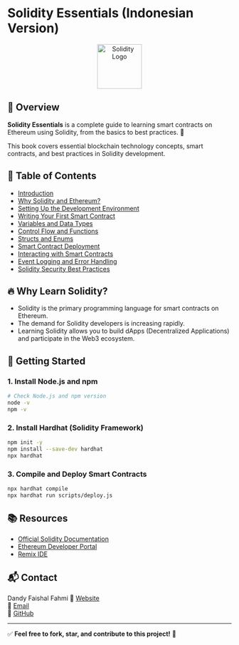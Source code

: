# Solidity Essentials (Indonesian Version)

<p align="center">
  <img src="https://upload.wikimedia.org/wikipedia/commons/9/98/Solidity_logo.svg" width="100" alt="Solidity Logo">
</p>

## 📌 Overview
**Solidity Essentials** is a complete guide to learning smart contracts on Ethereum using Solidity, from the basics to best practices. 🚀

This book covers essential blockchain technology concepts, smart contracts, and best practices in Solidity development.

## 📖 Table of Contents

- [Introduction](#introduction)
- [Why Solidity and Ethereum?](#why-solidity-and-ethereum)
- [Setting Up the Development Environment](#setting-up-the-development-environment)
- [Writing Your First Smart Contract](#writing-your-first-smart-contract)
- [Variables and Data Types](#variables-and-data-types)
- [Control Flow and Functions](#control-flow-and-functions)
- [Structs and Enums](#structs-and-enums)
- [Smart Contract Deployment](#smart-contract-deployment)
- [Interacting with Smart Contracts](#interacting-with-smart-contracts)
- [Event Logging and Error Handling](#event-logging-and-error-handling)
- [Solidity Security Best Practices](#solidity-security-best-practices)

## 🔥 Why Learn Solidity?
- Solidity is the primary programming language for smart contracts on Ethereum.
- The demand for Solidity developers is increasing rapidly.
- Learning Solidity allows you to build dApps (Decentralized Applications) and participate in the Web3 ecosystem.

## 🚀 Getting Started
### 1. Install Node.js and npm
```sh
# Check Node.js and npm version
node -v
npm -v
```

### 2. Install Hardhat (Solidity Framework)
```sh
npm init -y
npm install --save-dev hardhat
npx hardhat
```

### 3. Compile and Deploy Smart Contracts
```sh
npx hardhat compile
npx hardhat run scripts/deploy.js
```

## 📚 Resources
- [Official Solidity Documentation](https://docs.soliditylang.org/)
- [Ethereum Developer Portal](https://ethereum.org/en/developers/)
- [Remix IDE](https://remix.ethereum.org/)

## 📬 Contact
Dandy Faishal Fahmi
🔗 [Website](https://dandy.my.id/)  
📧 [Email](mailto:dandybdr@gmail.com)  
🐙 [GitHub](https://github.com/kdandy)

---

✅ **Feel free to fork, star, and contribute to this project!** 🚀
